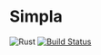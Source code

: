 # Simpla

![Rust](https://github.com/FilippoRanza/simpla/workflows/Rust/badge.svg?branch=master)  [![Build Status](https://travis-ci.com/FilippoRanza/simpla.svg?branch=master)](https://travis-ci.com/FilippoRanza/simpla)
